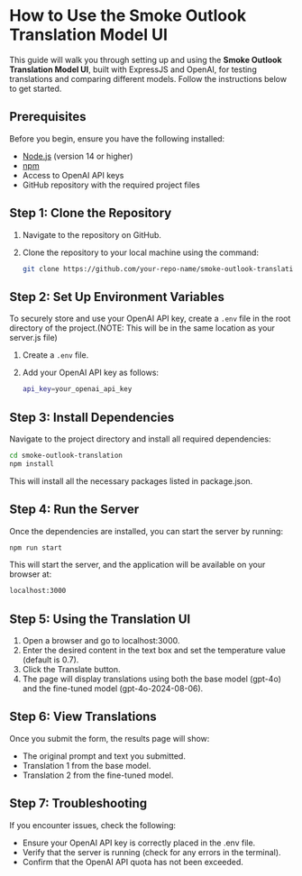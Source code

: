 # How to Use the Smoke Outlook Translation Model UI

This guide will walk you through setting up and using the **Smoke Outlook Translation Model UI**, built with ExpressJS and OpenAI, for testing translations and comparing different models. Follow the instructions below to get started.

## Prerequisites

Before you begin, ensure you have the following installed:

- [Node.js](https://nodejs.org/) (version 14 or higher)
- [npm](https://www.npmjs.com/)
- Access to OpenAI API keys
- GitHub repository with the required project files

## Step 1: Clone the Repository

1. Navigate to the repository on GitHub.
2. Clone the repository to your local machine using the command:

    ```bash
    git clone https://github.com/your-repo-name/smoke-outlook-translation
    ```

## Step 2: Set Up Environment Variables

To securely store and use your OpenAI API key, create a `.env` file in the root directory of the project.(NOTE: This will be in the same location as your server.js file)

1. Create a `.env` file.
2. Add your OpenAI API key as follows:

    ```bash
    api_key=your_openai_api_key
    ```

## Step 3: Install Dependencies

Navigate to the project directory and install all required dependencies:

```bash
cd smoke-outlook-translation
npm install
```
This will install all the necessary packages listed in package.json.

## Step 4: Run the Server

Once the dependencies are installed, you can start the server by running:

```bash
npm run start
```
This will start the server, and the application will be available on your browser at:

```bash
localhost:3000
```
## Step 5: Using the Translation UI

1. Open a browser and go to localhost:3000.
2. Enter the desired content in the text box and set the temperature value (default is 0.7).
3. Click the Translate button.
4. The page will display translations using both the base model (gpt-4o) and the fine-tuned model (gpt-4o-2024-08-06).

## Step 6: View Translations

Once you submit the form, the results page will show:

- The original prompt and text you submitted.
- Translation 1 from the base model.
- Translation 2 from the fine-tuned model.

## Step 7: Troubleshooting

If you encounter issues, check the following:

- Ensure your OpenAI API key is correctly placed in the .env file.
- Verify that the server is running (check for any errors in the terminal).
- Confirm that the OpenAI API quota has not been exceeded.